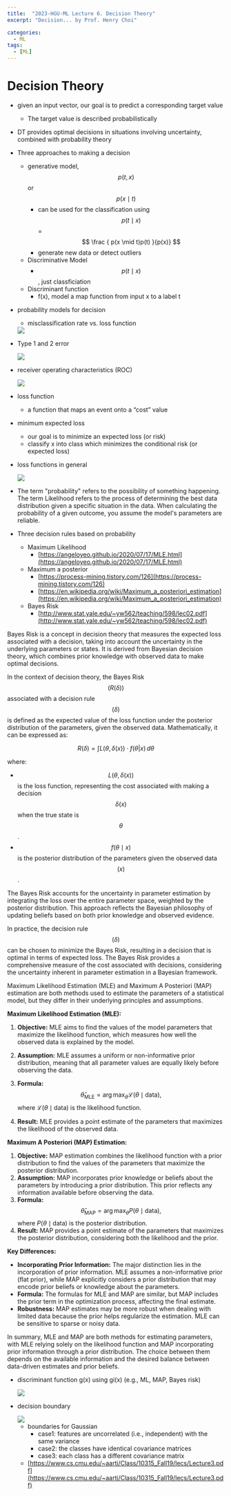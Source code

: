```yaml
---
title:  "2023-HGU-ML Lecture 6. Decision Theory"
excerpt: "Decision... by Prof. Henry Choi"

categories:
  - ML
tags:
  - [ML]
---
```


# Decision Theory

- given an input vector, our goal is to predict a corresponding target value
    - The target value is described probabilistically
- DT provides optimal decisions in situations involving uncertainty, combined with probability theory
- Three approaches to making a decision
    - generative model, $$ p(t, x) $$ or $$ p(x \mid t) $$ 
        - can be used for the classification using $$ p(t \mid x)  $$ =  $$ \frac { p(x \mid t)p(t) }{p(x)} $$ 
        - generate new data or detect outliers
    - Discriminative Model
        - $$ p(t \mid x) $$, just classficiation
    - Discriminant function
        - f(x), model a map function from input x to a label t
- probability models for decision
    - misclassification rate vs. loss function
    
    <img src = "../../../assets/ML/DecTheo/Untitled.png">
    
- Type 1 and 2 error
    
    <img src = "../../../assets/ML/DecTheo/Untitled 1.png">
    
- receiver operating characteristics (ROC)
    
    <img src = "../../../assets/ML/DecTheo/Untitled 2.png">
    
- loss function
    - a function that maps an event onto a “cost” value
- minimum expected loss
    - our goal is to minimize an expected loss (or risk)
    - classify x into class which minimizes the conditional risk (or expected loss)
- loss functions in general
    
    <img src = "../../../assets/ML/DecTheo/Untitled 3.png">
    
- The term "probability" refers to the possibility of something happening. The term Likelihood refers to the process of determining the best data distribution given a specific situation in the data. When calculating the probability of a given outcome, you assume the model's parameters are reliable.
- Three decision rules based on probability
    - Maximum Likelihood
        - [https://angeloyeo.github.io/2020/07/17/MLE.html](https://angeloyeo.github.io/2020/07/17/MLE.html)
    - Maximum a posterior
        - [https://process-mining.tistory.com/126](https://process-mining.tistory.com/126)
        - [https://en.wikipedia.org/wiki/Maximum_a_posteriori_estimation](https://en.wikipedia.org/wiki/Maximum_a_posteriori_estimation)
    - Bayes Risk
        - [http://www.stat.yale.edu/~yw562/teaching/598/lec02.pdf](http://www.stat.yale.edu/~yw562/teaching/598/lec02.pdf)

Bayes Risk is a concept in decision theory that measures the expected loss associated with a decision, taking into account the uncertainty in the underlying parameters or states. It is derived from Bayesian decision theory, which combines prior knowledge with observed data to make optimal decisions.

In the context of decision theory, the Bayes Risk $$(R(\delta))$$ associated with a decision rule $$ (\delta) $$ is defined as the expected value of the loss function under the posterior distribution of the parameters, given the observed data. Mathematically, it can be expressed as:

$$ R(\delta) = \int L(\theta, \delta(x)) \cdot f(\theta | x) \, d\theta  $$

where:

- $$ L(\theta, \delta(x)) $$ is the loss function, representing the cost associated with making a decision $$ \delta(x)$$ when the true state is $$ \theta $$.
- $$ f(\theta \mid x) $$ is the posterior distribution of the parameters given the observed data $$ (x) $$ .

The Bayes Risk accounts for the uncertainty in parameter estimation by integrating the loss over the entire parameter space, weighted by the posterior distribution. This approach reflects the Bayesian philosophy of updating beliefs based on both prior knowledge and observed evidence.

In practice, the decision rule $$ (\delta) $$ can be chosen to minimize the Bayes Risk, resulting in a decision that is optimal in terms of expected loss. The Bayes Risk provides a comprehensive measure of the cost associated with decisions, considering the uncertainty inherent in parameter estimation in a Bayesian framework.

Maximum Likelihood Estimation (MLE) and Maximum A Posteriori (MAP) estimation are both methods used to estimate the parameters of a statistical model, but they differ in their underlying principles and assumptions.

**Maximum Likelihood Estimation (MLE):**

1. **Objective:** MLE aims to find the values of the model parameters that maximize the likelihood function, which measures how well the observed data is explained by the model.
2. **Assumption:** MLE assumes a uniform or non-informative prior distribution, meaning that all parameter values are equally likely before observing the data.
3. **Formula:** $$ \hat{\theta}_{\text{MLE}} = \arg\max_{\theta} \mathcal{L}(\theta \mid \text{data}), $$ where $\mathcal{L}(\theta \mid \text{data})$ is the likelihood function.

4. **Result:** MLE provides a point estimate of the parameters that maximizes the likelihood of the observed data.

**Maximum A Posteriori (MAP) Estimation:**

1. **Objective:** MAP estimation combines the likelihood function with a prior distribution to find the values of the parameters that maximize the posterior distribution.
2. **Assumption:** MAP incorporates prior knowledge or beliefs about the parameters by introducing a prior distribution. This prior reflects any information available before observing the data.
3. **Formula:** $$ \hat{\theta}_{\text{MAP}} = \arg\max_{\theta} P(\theta \mid \text{data}), $$ where $P(\theta \mid \text{data})$ is the posterior distribution. 
4. **Result:** MAP provides a point estimate of the parameters that maximizes the posterior distribution, considering both the likelihood and the prior.

**Key Differences:**

- **Incorporating Prior Information:** The major distinction lies in the incorporation of prior information. MLE assumes a non-informative prior (flat prior), while MAP explicitly considers a prior distribution that may encode prior beliefs or knowledge about the parameters.
- **Formula:** The formulas for MLE and MAP are similar, but MAP includes the prior term in the optimization process, affecting the final estimate.
- **Robustness:** MAP estimates may be more robust when dealing with limited data because the prior helps regularize the estimation. MLE can be sensitive to sparse or noisy data.

In summary, MLE and MAP are both methods for estimating parameters, with MLE relying solely on the likelihood function and MAP incorporating prior information through a prior distribution. The choice between them depends on the available information and the desired balance between data-driven estimates and prior beliefs.

- discriminant function g(x) using gi(x) (e.g., ML, MAP, Bayes risk)
    
    <img src = "../../../assets/ML/DecTheo/Untitled 4.png">
    
- decision boundary
    
    <img src = "../../../assets/ML/DecTheo/Untitled 5.png">
    
    - boundaries for Gaussian
        - case1: features are uncorrelated (i.e., independent) with the same variance
        - case2: the classes have identical covariance matrices
        - case3: each class has a different covariance matrix
    - [https://www.cs.cmu.edu/~aarti/Class/10315_Fall19/lecs/Lecture3.pdf](https://www.cs.cmu.edu/~aarti/Class/10315_Fall19/lecs/Lecture3.pdf)